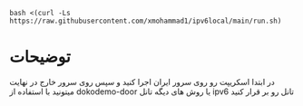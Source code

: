 ```
bash <(curl -Ls https://raw.githubusercontent.com/xmohammad1/ipv6local/main/run.sh)
```
# توضیحات
در ابتدا اسکریپت رو روی سرور ایران اجرا کنید و سپس روی سرور خارج در نهایت میتونید با استفاده از dokodemo-door یا روش های دیگه تانل ipv6 تانل رو بر قرار کنید
